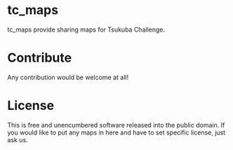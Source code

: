 # tc_maps
tc_maps provide sharing maps for Tsukuba Challenge.

# Contribute

Any contribution would be welcome at all!

# License

This is free and unencumbered software released into the public domain. If you would like to put any maps in here and have to set specific license, just ask us.
